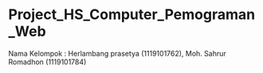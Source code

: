 # Project_HS_Computer_Pemograman_Web
Nama Kelompok : Herlambang prasetya (1119101762), Moh. Sahrur Romadhon (1119101784)
